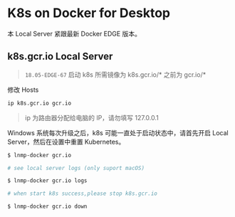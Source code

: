 # K8s on Docker for Desktop

本 Local Server 紧跟最新 Docker EDGE 版本。

## k8s.gcr.io Local Server

> `18.05-EDGE-67` 启动 k8s 所需镜像为 k8s.gcr.io/* 之前为 gcr.io/*

修改 Hosts

```bash
ip k8s.gcr.io gcr.io
```

> ip 为路由器分配给电脑的 IP，请勿填写 127.0.0.1

Windows 系统每次升级之后，k8s 可能一直处于启动状态中，请首先开启 Local Server，然后在设置中重置 Kubernetes。

```bash
$ lnmp-docker gcr.io

# see local server logs (only suport macOS)

$ lnmp-docker gcr.io logs

# when start k8s success,please stop k8s.gcr.io

$ lnmp-docker gcr.io down
```
